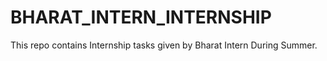 # BHARAT_INTERN_INTERNSHIP
This repo contains Internship tasks given by Bharat Intern During Summer.
